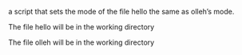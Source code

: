  a script that sets the mode of the file hello the same as olleh’s mode.



The file hello will be in the working directory

The file olleh will be in the working directory
